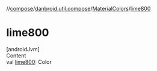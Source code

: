 //[compose](../../../index.md)/[danbroid.util.compose](../index.md)/[MaterialColors](index.md)/[lime800](lime800.md)



# lime800  
[androidJvm]  
Content  
val [lime800](lime800.md): Color  



